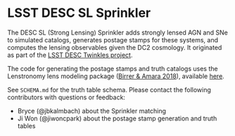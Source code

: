 # LSST DESC SL Sprinkler

The DESC SL (Strong Lensing) Sprinkler adds strongly lensed AGN and SNe to simulated catalogs, generates postage stamps for these systems, and computes the lensing observables given the DC2 cosmology. 
It originated as part of the [LSST DESC Twinkles project](https://www.github.com/LSSTDESC/Twinkles).

The code for generating the postage stamps and truth catalogs uses the Lenstronomy lens modeling package ([Birrer & Amara 2018](https://arxiv.org/abs/1803.09746v1)), available [here](https://github.com/sibirrer/lenstronomy).

See `SCHEMA.md` for the truth table schema. Please contact the following contributors with questions or feedback: 

- Bryce (@jbkalmbach) about the Sprinkler matching
- Ji Won (@jiwoncpark) about the postage stamp generation and truth tables

